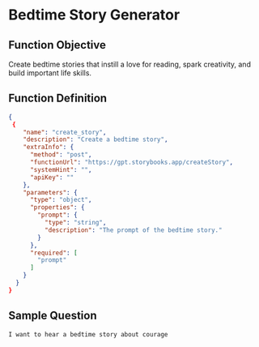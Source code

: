 # Bedtime Story Generator

## Function Objective
Create bedtime stories that instill a love for reading, spark creativity, and build important life skills.

## Function Definition

```json
{
 {
    "name": "create_story",
    "description": "Create a bedtime story",
    "extraInfo": {
      "method": "post",
      "functionUrl": "https://gpt.storybooks.app/createStory",
      "systemHint": "",
      "apiKey": ""
    },
    "parameters": {
      "type": "object",
      "properties": {
        "prompt": {
          "type": "string",
          "description": "The prompt of the bedtime story."
        }
      },
      "required": [
        "prompt"
      ]
    }
  }
}
```

## Sample Question
```
I want to hear a bedtime story about courage
```

